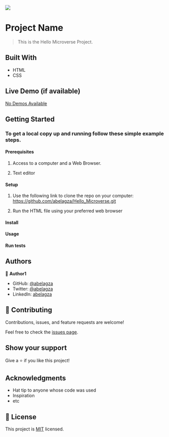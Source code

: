 ![](https://img.shields.io/badge/Microverse-blueviolet)

# Project Name

> This is the Hello Microverse Project.


## Built With

- HTML
- CSS

## Live Demo (if available)

[No Demos Available](https://livedemo.com)


## Getting Started

### To get a local copy up and running follow these simple example steps.

#### Prerequisites
1.  Access to a computer and a Web Browser.

2. Text editor
#### Setup
1.  Use the following link to clone the repo on your computer: https://github.com/abelagza/Hello_Microverse.git

2.  Run the HTML file using your preferred web browser

#### Install

#### Usage

#### Run tests


## Authors

👤 **Author1**

- GitHub: [@abelagza](https://github.com/githubhandle)
- Twitter: [@abelagza](https://twitter.com/twitterhandle)
- LinkedIn: [abelagza](https://linkedin.com/in/linkedinhandle)

## 🤝 Contributing

Contributions, issues, and feature requests are welcome!

Feel free to check the [issues page](../../issues/).

## Show your support

Give a ⭐️ if you like this project!

## Acknowledgments

- Hat tip to anyone whose code was used
- Inspiration
- etc

## 📝 License

This project is [MIT](./MIT.md) licensed.
